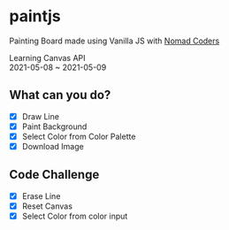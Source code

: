 # paintjs

Painting Board made using Vanilla JS with [Nomad Coders](https://nomadcoders.co/javascript-for-beginners-2/lobby)   

Learning Canvas API   
2021-05-08 ~ 2021-05-09   

## What can you do?

-   [x] Draw Line
-   [x] Paint Background
-   [x] Select Color from Color Palette
-   [x] Download Image

## Code Challenge

-   [x] Erase Line
-   [x] Reset Canvas
-   [x] Select Color from color input
